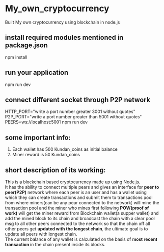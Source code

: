 # My_own_cryptocurrency
Built My own cryptocurrency using blockchain in node.js
## install required modules mentioned in package.json
npm install 
## run your application
npm run dev
## connect different socket through P2P network
HTTP_PORT="write a port number greater 3001 without quotes" P2P_PORT="write a port number greater than 5001 without quotes" PEERS=ws://localhost:5001 npm run dev
## some important info:
<ol>
  <li>Each wallet has 500 Kundan_coins as initial balance</li>
  <li>Miner reward is 50 Kundan_coins</li>
</ol>
<h2>short description of its working:</h2>
This is a blockchain based cryptocurrency made up using Node.js.</br>
It has the ability to connect multiple pears and gives an interface for <b>peer to peer(P2P)</b> network where each peer is an user and has a wallet using which they can create transactions and submit them to transactions pool from where miners(can be any pear connected to the network) will mine the transaction pool and the miner who mines first following <b>POW(proof of work)</b> will get the miner reward from Blockchain wallet(a supper wallet) and add the mined block to its chain and broadcast the chain with a clear pool msg to all other peers connected to the network so that the chain off all other peers get <b>updated with the longest chain</b>, the ultimate goal is to update all peers with longest chain.</br>
The current balance of any wallet is calculated on the basis of <b>most recent transaction</b> in the chain present inside its blocks.
